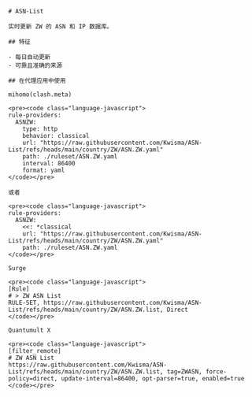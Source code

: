 
    # ASN-List
    
    实时更新 ZW 的 ASN 和 IP 数据库。
    
    ## 特征
    
    - 每日自动更新
    - 可靠且准确的来源
    
    ## 在代理应用中使用
    
    mihomo(clash.meta)
   
    <pre><code class="language-javascript">
    rule-providers:
      ASNZW:
        type: http
        behavior: classical
        url: "https://raw.githubusercontent.com/Kwisma/ASN-List/refs/heads/main/country/ZW/ASN.ZW.yaml"
        path: ./ruleset/ASN.ZW.yaml
        interval: 86400
        format: yaml
    </code></pre>

    或者

    <pre><code class="language-javascript">
    rule-providers:
      ASNZW:
        <<: *classical
        url: "https://raw.githubusercontent.com/Kwisma/ASN-List/refs/heads/main/country/ZW/ASN.ZW.yaml"
        path: ./ruleset/ASN.ZW.yaml
    </code></pre>
    
    Surge
    
    <pre><code class="language-javascript">
    [Rule]
    # > ZW ASN List
    RULE-SET, https://raw.githubusercontent.com/Kwisma/ASN-List/refs/heads/main/country/ZW/ASN.ZW.list, Direct
    </code></pre>
    
    Quantumult X
    
    <pre><code class="language-javascript">
    [filter_remote]
    # ZW ASN List
    https://raw.githubusercontent.com/Kwisma/ASN-List/refs/heads/main/country/ZW/ASN.ZW.list, tag=ZWASN, force-policy=direct, update-interval=86400, opt-parser=true, enabled=true
    </code></pre>
    
